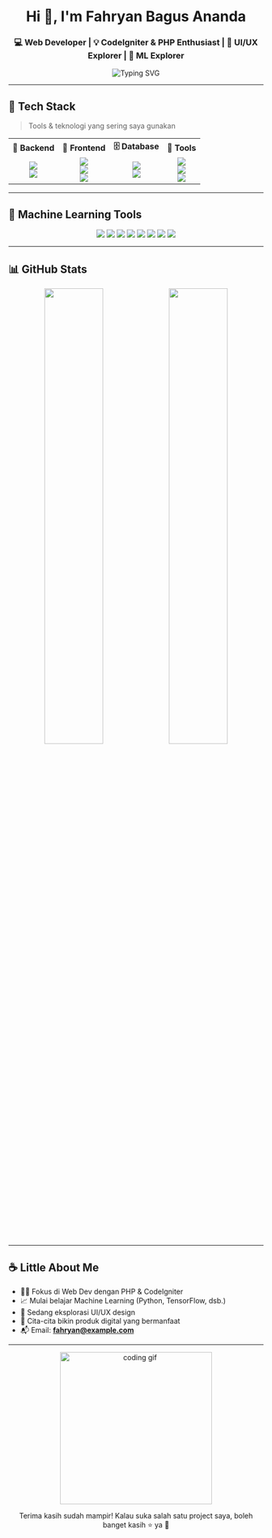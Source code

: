 <h1 align="center">Hi 👋, I'm Fahryan Bagus Ananda</h1>
<h3 align="center">💻 Web Developer | 💡 CodeIgniter & PHP Enthusiast | 🎨 UI/UX Explorer | 🤖 ML Explorer</h3>

<p align="center">
  <img src="https://readme-typing-svg.demolab.com?font=Fira+Code&size=18&duration=2000&pause=1000&color=F67280&center=true&vCenter=true&multiline=true&width=435&height=60&lines=Welcome+to+my+GitHub!;Let's+build+something+awesome+💻" alt="Typing SVG" />
</p>

---

## 🌈 Tech Stack
> Tools & teknologi yang sering saya gunakan

<table align="center">
<tr>
  <th>🧠 Backend</th>
  <th>🎨 Frontend</th>
  <th>🗄️ Database</th>
  <th>🔧 Tools</th>
</tr>
<tr>
  <td align="center">
    <img src="https://img.shields.io/badge/PHP-8EC5FC?style=for-the-badge&logo=php&logoColor=white" /><br>
    <img src="https://img.shields.io/badge/CodeIgniter-FDC5F5?style=for-the-badge&logo=codeigniter&logoColor=white" />
  </td>
  <td align="center">
    <img src="https://img.shields.io/badge/HTML5-FFC6AC?style=for-the-badge&logo=html5&logoColor=white" /><br>
    <img src="https://img.shields.io/badge/CSS3-AEE2FF?style=for-the-badge&logo=css3&logoColor=white" /><br>
    <img src="https://img.shields.io/badge/Bootstrap-DBC4F0?style=for-the-badge&logo=bootstrap&logoColor=white" />
  </td>
  <td align="center">
    <img src="https://img.shields.io/badge/MySQL-FFD6A5?style=for-the-badge&logo=mysql&logoColor=white" /><br>
    <img src="https://img.shields.io/badge/phpMyAdmin-FFB5E8?style=for-the-badge&logo=phpmyadmin&logoColor=white" />
  </td>
  <td align="center">
    <img src="https://img.shields.io/badge/VSCode-C1EFFF?style=for-the-badge&logo=visual-studio-code&logoColor=white" /><br>
    <img src="https://img.shields.io/badge/Git-FFABAB?style=for-the-badge&logo=git&logoColor=white" /><br>
    <img src="https://img.shields.io/badge/GitHub-D5AAFF?style=for-the-badge&logo=github&logoColor=white" />
  </td>
</tr>
</table>

---

## 🤖 Machine Learning Tools

<p align="center">
  <img src="https://img.shields.io/badge/Python-FAD6A5?style=for-the-badge&logo=python&logoColor=white" />
  <img src="https://img.shields.io/badge/TensorFlow-FF9AA2?style=for-the-badge&logo=tensorflow&logoColor=white" />
  <img src="https://img.shields.io/badge/PyTorch-FFDAC1?style=for-the-badge&logo=pytorch&logoColor=white" />
  <img src="https://img.shields.io/badge/Scikit--Learn-B5EAD7?style=for-the-badge&logo=scikit-learn&logoColor=white" />
  <img src="https://img.shields.io/badge/Pandas-C7CEEA?style=for-the-badge&logo=pandas&logoColor=white" />
  <img src="https://img.shields.io/badge/Numpy-FFC6FF?style=for-the-badge&logo=numpy&logoColor=white" />
  <img src="https://img.shields.io/badge/Matplotlib-D5AAFF?style=for-the-badge&logo=matplotlib&logoColor=white" />
  <img src="https://img.shields.io/badge/Jupyter-FEF6C9?style=for-the-badge&logo=jupyter&logoColor=black" />
</p>

---

## 📊 GitHub Stats

<div align="center">
  <img src="https://github-readme-stats.vercel.app/api?username=fahryan21&show_icons=true&theme=tokyonight&hide_title=true&hide_border=true" width="48%"/>
  <img src="https://github-readme-streak-stats.herokuapp.com?user=fahryan21&theme=tokyonight&hide_border=true" width="48%"/>
</div>

---

## ☕ Little About Me

- 🧑‍💻 Fokus di Web Dev dengan PHP & CodeIgniter
- 📈 Mulai belajar Machine Learning (Python, TensorFlow, dsb.)
- 🎯 Sedang eksplorasi UI/UX design
- 🚀 Cita-cita bikin produk digital yang bermanfaat
- 📬 Email: **fahryan@example.com**

---

<p align="center">
  <img src="https://media.giphy.com/media/qgQUggAC3Pfv687qPC/giphy.gif" width="300" alt="coding gif" />
</p>

<p align="center">
  Terima kasih sudah mampir! Kalau suka salah satu project saya, boleh banget kasih ⭐ ya 🙌
</p>
